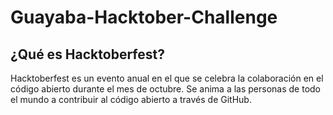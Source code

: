 # Guayaba-Hacktober-Challenge

## ¿Qué es Hacktoberfest?

Hacktoberfest es un evento anual en el que se celebra la colaboración en el código abierto durante el mes de octubre. Se anima a las personas de todo el mundo a contribuir al código abierto a través de GitHub.